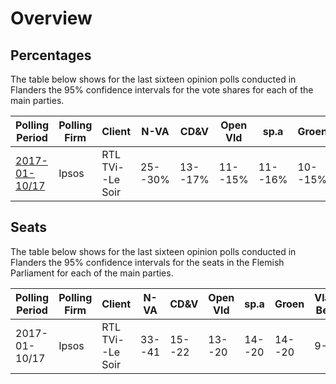 # Overview

## Percentages

The table below shows for the last sixteen opinion polls conducted in Flanders
the 95% confidence intervals for the vote shares for each of the main parties.

| Polling Period                    | Polling Firm | Client           | N-VA    | CD&V    | Open Vld | sp.a    | Groen   | Vlaams Belang | PVDA  |
|-----------------------------------|--------------|------------------|---------|---------|----------|---------|---------|---------------|-------|
| [2017-01-10/17](2017-01-17-Ipsos) | Ipsos        | RTL TVi--Le Soir | 25--30% | 13--17% | 11--15%  | 11--16% | 10--15% | 8--12%        | 4--7% |

## Seats

The table below shows for the last sixteen opinion polls conducted in Flanders
the 95% confidence intervals for the seats in the Flemish Parliament for each of
the main parties.

| Polling Period | Polling Firm | Client           | N-VA   | CD&V   | Open Vld | sp.a   | Groen  | Vlaams Belang | PVDA |
|----------------|--------------|------------------|--------|--------|----------|--------|--------|---------------|------|
| 2017-01-10/17  | Ipsos        | RTL TVi--Le Soir | 33--41 | 15--22 | 13--20   | 14--20 | 14--20 | 9--16         | 2--7 |
